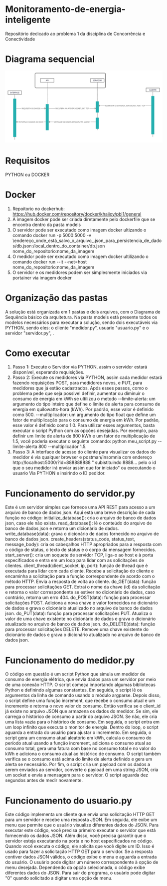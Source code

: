 # Monitoramento-de-energia-inteligente
Repositório dedicado ao problema 1 da disciplina de Concorrência e Conectividade

# Diagrama sequencial
![Diagrama sequencial](https://github.com/Yamazaki-Khaio/Monitoramento-de-energia-inteligente/blob/main/Diagrama%20sequencial.png)

# Requisitos 
PYTHON ou DOCKER

# Docker
1. Repoitorio no dockerhub: https://hub.docker.com/repository/docker/khaiioy/pbl1/general
2. A imagem docker pode ser criada diretamente pelo dockerfile que se encontra dentro da pasta models
3. O servidor pode ser executado como imagem docker ultizando o comando docker run -p 5000:5000 -v \endereço_onde_está_salvo_o_arquivo_.json_para_persistencia_de_dados/db.json:/local_dentro_do_container/db.json nome_do_repositorio:nome_da_imagem
4. O medidor pode ser executado como imagem docker ultilizando o comando docker run --it --net=host nome_do_repositorio:nome_da_imagem
5. O servidor e os medidores podem ser simplesmente iniciados via portainer via imagem docker

# Organização das pastas
A solução está organizada em 1 pastas e dois arquivos, com o Diagrama de Sequência básico da arquitetura.
Na pasta models está presente todos os modelos necessários para executar a solução, sendo dois executáveis via PYTHON, sendo eles: o cliente "medidor.py", usuario "usuario.py" e o servidor "servidor.py", .

# Como executar 
1. Passo 1: Execute o Servidor via PYTHON, assim o servidor estará disponível, esperando requisições.
2. Passo 2: Execute os medidores via PYTHON, assim cada medidor estará fazendo requisições POST, para medidores novos, e PUT, para medidores que já estão cadastrados.
Após esses passos, como o problema pede que seja possivel definir, aumentar ou diminuir o consumo de energia em kWh se ultilizou o metodo --limite-alerta: um argumento do tipo inteiro que define o limite de alerta para consumo de energia em quilowatts-hora (kWh). Por padrão, esse valor é definido como 500.
--multiplicador: um argumento do tipo float que define um fator de multiplicação para o consumo de energia em kWh. Por padrão, esse valor é definido como 1.0.
Para utilizar esses argumentos, basta executar o script Python com as opções desejadas. Por exemplo, para definir um limite de alerta de 800 kWh e um fator de multiplicação de 1.5, você poderia executar o seguinte comando: python meu_script.py --limite-alerta 800 --multiplicador 1.5.
3. Passo 3: A interface de acesso do cliente para visualizar os dados do medidor é via qualquer browser e postman/insomnia com endereço http://localhost:5000/?id=888888888 " subistituindo 8888... pelo o id que o seu medidor irá enviar assim que for iniciado" ou executando o usuario Via PYTHON e insirindo o ID pedidor.

# Funcionamento do servidor.py
Este é um servidor simples que fornece uma API REST para acesso a um arquivo de banco de dados json. Aqui está uma breve descrição de cada função no código:
initialize_database(): cria o arquivo de banco de dados json, caso ele não exista.
read_database(): lê o conteúdo do arquivo de banco de dados json e retorna um dicionário de dados.
write_database(data): grava o dicionário de dados fornecido no arquivo de banco de dados json.
create_headers(status_code, status_text, message_body): cria os cabeçalhos HTTP apropriados para a resposta com o código de status, o texto de status e o corpo da mensagem fornecidos.
start_server(): cria um soquete de servidor TCP, liga-o ao host e à porta especificados e entra em um loop para lidar com as solicitações de clientes.
client_thread(client_socket, ip, port): função de thread que é executada para lidar com cada cliente. Recebe a solicitação do cliente e encaminha a solicitação para a função correspondente de acordo com o método HTTP. Envia a resposta de volta ao cliente.
do_GET(data): função para processar solicitações GET. Extrai o nome da chave (id) da solicitação e retorna o valor correspondente se estiver no dicionário de dados, caso contrário, retorna um erro 404.
do_POST(data): função para processar solicitações POST. Adiciona a nova chave e valor fornecidos no dicionário de dados e grava o dicionário atualizado no arquivo de banco de dados json.
do_PUT(data): função para processar solicitações PUT. Atualiza o valor de uma chave existente no dicionário de dados e grava o dicionário atualizado no arquivo de banco de dados json.
do_DELETE(data): função para processar solicitações DELETE. Remove uma chave existente do dicionário de dados e grava o dicionário atualizado no arquivo de banco de dados json.

# Funcionamento do medidor.py
O código em questão é um script Python que simula um medidor de consumo de energia elétrica, que envia dados para um servidor por meio de uma conexão HTTP.
O script começa importando algumas bibliotecas Python e definindo algumas constantes. Em seguida, o script lê os argumentos da linha de comando usando o módulo argparse. Depois disso, o script define uma função increment, que recebe o consumo atual e um incremento e retorna o novo valor do consumo.
Então verifica se o client_id já existe no arquivo JSON que armazena os dados do medidor. Se sim, ele carrega o histórico de consumo a partir do arquivo JSON. Se não, ele cria uma lista vazia para o histórico de consumo. Em seguida, o script entra em um loop infinito que executa o monitor de energia.
Dentro do loop, o script aguarda a entrada do usuário para ajustar o incremento. Em seguida, o script gera um consumo atual aleatório em kWh, calcula o consumo do período atual usando a função increment, adiciona o consumo atual ao consumo total, gera uma fatura com base no consumo total e no valor do kWh e adiciona o consumo atual ao histórico de consumo. O script também verifica se o consumo está acima do limite de alerta definido e gera um alerta se necessário.
Por fim, o script cria um payload com os dados a serem enviados ao servidor, converte o payload em uma string JSON, cria um socket e envia a mensagem para o servidor. O script aguarda dez segundos antes de medir novamente.


# Funcionamento do usuario.py
Este código implementa um cliente que envia uma solicitação HTTP GET para um servidor e recebe uma resposta JSON. Em seguida, ele exibe um menu que permite que o usuário visualize diferentes dados do JSON.
Para executar este código, você precisa primeiro executar o servidor que está fornecendo os dados JSON. Além disso, você precisa garantir que o servidor esteja executando na porta e no host especificados no código.
Quando você executa o código, ele solicita que você digite um ID. Isso é usado para fazer a solicitação HTTP GET para o servidor. Se a resposta contiver dados JSON válidos, o código exibe o menu e aguarda a entrada do usuário. O usuário pode digitar um número correspondente à opção de menu desejada. Dependendo da opção selecionada, o código exibe diferentes dados do JSON.
Para sair do programa, o usuário pode digitar "0" quando solicitado a digitar uma opção de menu.
